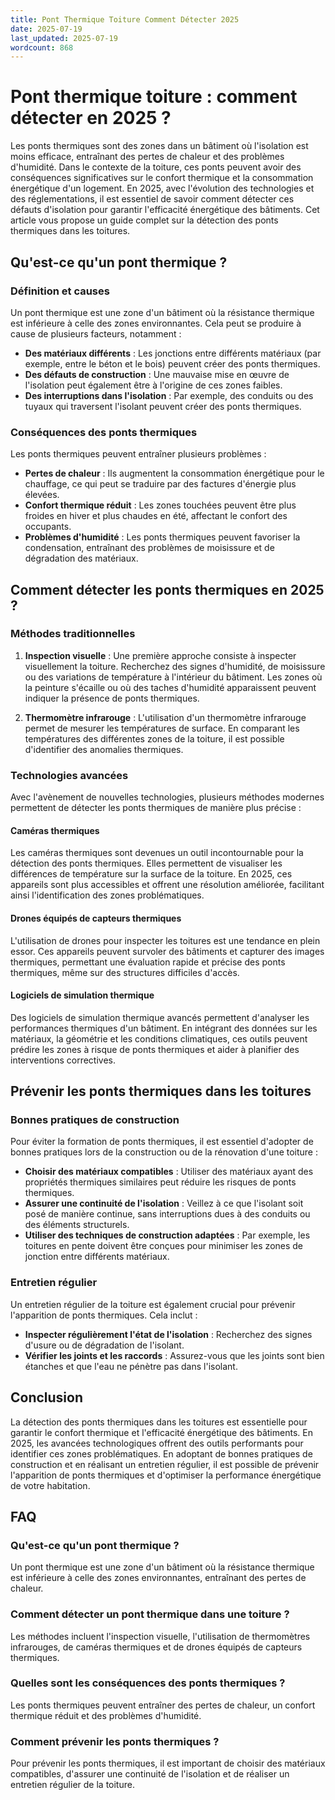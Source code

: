 ```yaml
---
title: Pont Thermique Toiture Comment Détecter 2025
date: 2025-07-19
last_updated: 2025-07-19
wordcount: 868
---
```


# Pont thermique toiture : comment détecter en 2025 ?

Les ponts thermiques sont des zones dans un bâtiment où l'isolation est moins efficace, entraînant des pertes de chaleur et des problèmes d'humidité. Dans le contexte de la toiture, ces ponts peuvent avoir des conséquences significatives sur le confort thermique et la consommation énergétique d'un logement. En 2025, avec l'évolution des technologies et des réglementations, il est essentiel de savoir comment détecter ces défauts d'isolation pour garantir l'efficacité énergétique des bâtiments. Cet article vous propose un guide complet sur la détection des ponts thermiques dans les toitures.

## Qu'est-ce qu'un pont thermique ?

### Définition et causes

Un pont thermique est une zone d'un bâtiment où la résistance thermique est inférieure à celle des zones environnantes. Cela peut se produire à cause de plusieurs facteurs, notamment :

- **Des matériaux différents** : Les jonctions entre différents matériaux (par exemple, entre le béton et le bois) peuvent créer des ponts thermiques.
- **Des défauts de construction** : Une mauvaise mise en œuvre de l'isolation peut également être à l'origine de ces zones faibles.
- **Des interruptions dans l'isolation** : Par exemple, des conduits ou des tuyaux qui traversent l'isolant peuvent créer des ponts thermiques.

### Conséquences des ponts thermiques

Les ponts thermiques peuvent entraîner plusieurs problèmes :

- **Pertes de chaleur** : Ils augmentent la consommation énergétique pour le chauffage, ce qui peut se traduire par des factures d'énergie plus élevées.
- **Confort thermique réduit** : Les zones touchées peuvent être plus froides en hiver et plus chaudes en été, affectant le confort des occupants.
- **Problèmes d'humidité** : Les ponts thermiques peuvent favoriser la condensation, entraînant des problèmes de moisissure et de dégradation des matériaux.

## Comment détecter les ponts thermiques en 2025 ?

### Méthodes traditionnelles

1. **Inspection visuelle** : Une première approche consiste à inspecter visuellement la toiture. Recherchez des signes d'humidité, de moisissure ou des variations de température à l'intérieur du bâtiment. Les zones où la peinture s'écaille ou où des taches d'humidité apparaissent peuvent indiquer la présence de ponts thermiques.

2. **Thermomètre infrarouge** : L'utilisation d'un thermomètre infrarouge permet de mesurer les températures de surface. En comparant les températures des différentes zones de la toiture, il est possible d'identifier des anomalies thermiques.

### Technologies avancées

Avec l'avènement de nouvelles technologies, plusieurs méthodes modernes permettent de détecter les ponts thermiques de manière plus précise :

#### Caméras thermiques

Les caméras thermiques sont devenues un outil incontournable pour la détection des ponts thermiques. Elles permettent de visualiser les différences de température sur la surface de la toiture. En 2025, ces appareils sont plus accessibles et offrent une résolution améliorée, facilitant ainsi l'identification des zones problématiques.

#### Drones équipés de capteurs thermiques

L'utilisation de drones pour inspecter les toitures est une tendance en plein essor. Ces appareils peuvent survoler des bâtiments et capturer des images thermiques, permettant une évaluation rapide et précise des ponts thermiques, même sur des structures difficiles d'accès.

#### Logiciels de simulation thermique

Des logiciels de simulation thermique avancés permettent d'analyser les performances thermiques d'un bâtiment. En intégrant des données sur les matériaux, la géométrie et les conditions climatiques, ces outils peuvent prédire les zones à risque de ponts thermiques et aider à planifier des interventions correctives.

## Prévenir les ponts thermiques dans les toitures

### Bonnes pratiques de construction

Pour éviter la formation de ponts thermiques, il est essentiel d'adopter de bonnes pratiques lors de la construction ou de la rénovation d'une toiture :

- **Choisir des matériaux compatibles** : Utiliser des matériaux ayant des propriétés thermiques similaires peut réduire les risques de ponts thermiques.
- **Assurer une continuité de l'isolation** : Veillez à ce que l'isolant soit posé de manière continue, sans interruptions dues à des conduits ou des éléments structurels.
- **Utiliser des techniques de construction adaptées** : Par exemple, les toitures en pente doivent être conçues pour minimiser les zones de jonction entre différents matériaux.

### Entretien régulier

Un entretien régulier de la toiture est également crucial pour prévenir l'apparition de ponts thermiques. Cela inclut :

- **Inspecter régulièrement l'état de l'isolation** : Recherchez des signes d'usure ou de dégradation de l'isolant.
- **Vérifier les joints et les raccords** : Assurez-vous que les joints sont bien étanches et que l'eau ne pénètre pas dans l'isolant.

## Conclusion

La détection des ponts thermiques dans les toitures est essentielle pour garantir le confort thermique et l'efficacité énergétique des bâtiments. En 2025, les avancées technologiques offrent des outils performants pour identifier ces zones problématiques. En adoptant de bonnes pratiques de construction et en réalisant un entretien régulier, il est possible de prévenir l'apparition de ponts thermiques et d'optimiser la performance énergétique de votre habitation.

## FAQ

### Qu'est-ce qu'un pont thermique ?

Un pont thermique est une zone d'un bâtiment où la résistance thermique est inférieure à celle des zones environnantes, entraînant des pertes de chaleur.

### Comment détecter un pont thermique dans une toiture ?

Les méthodes incluent l'inspection visuelle, l'utilisation de thermomètres infrarouges, de caméras thermiques et de drones équipés de capteurs thermiques.

### Quelles sont les conséquences des ponts thermiques ?

Les ponts thermiques peuvent entraîner des pertes de chaleur, un confort thermique réduit et des problèmes d'humidité.

### Comment prévenir les ponts thermiques ?

Pour prévenir les ponts thermiques, il est important de choisir des matériaux compatibles, d'assurer une continuité de l'isolation et de réaliser un entretien régulier de la toiture.